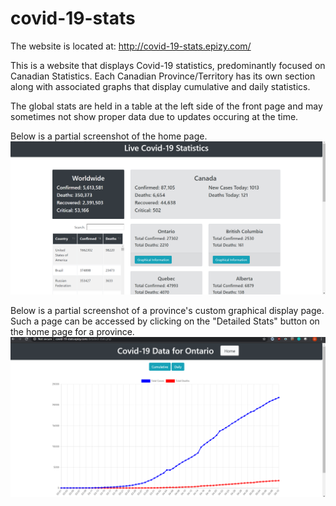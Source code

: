 # covid-19-stats
The website is located at: http://covid-19-stats.epizy.com/

This is a website that displays Covid-19 statistics, predominantly focused on Canadian Statistics. Each Canadian Province/Territory has its own section along with associated graphs that display cumulative and daily statistics.

The global stats are held in a table at the left side of the front page and may sometimes not show proper data due to updates occuring at the time.

Below is a partial screenshot of the home page.
![](images/covid_home_page.png)

Below is a partial screenshot of a province's custom graphical display page. Such a page can be accessed by clicking on the "Detailed Stats" button on the home page for a province.
![](images/province_page.png)



